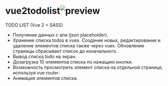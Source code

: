 
# vue2todolist![preview](https://user-images.githubusercontent.com/22976310/192249955-0f42db51-6f8c-46d6-8802-68d804ca54ca.gif)


TODO LIST (Vue 2 + SASS)

- Получение данных с апи (json placeholder).
- Хранение списка todos в vuex. Создание новых, редактирование и удаление элементов списка также через vuex. Обновление страницы сбрасывает список до изначального.
- Вывод списка todo на экран.
- Дозагрузка 10 элементов списка по нажащию кнопки.
- Возможность просмотреть элемент списка на отдельной странице, используя vue router.
- Анимация элементов списка.
